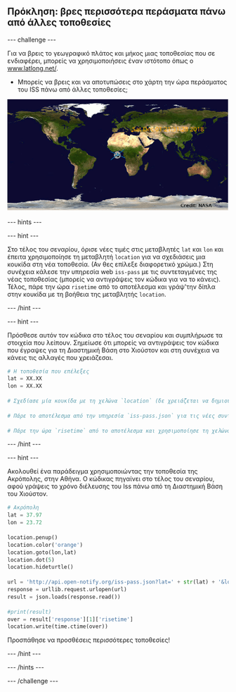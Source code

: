 ## Πρόκληση: βρες περισσότερα περάσματα πάνω από άλλες τοποθεσίες

\--- challenge \---

Για να βρεις το γεωγραφικό πλάτος και μήκος μιας τοποθεσίας που σε ενδιαφέρει, μπορείς να χρησιμοποιήσεις έναν ιστότοπο όπως ο <a href="http://www.latlong.net/" target="_blank">www.latlong.net/</a>.

+ Μπορείς να βρεις και να αποτυπώσεις στο χάρτη την ώρα περάσματος του ISS πάνω από άλλες τοποθεσίες; 

![στιγμιότυπο οθόνης](images/iss-final.png)

\--- hints \---

\--- hint \---

Στο τέλος του σεναρίου, όρισε νέες τιμές στις μεταβλητές `lat` και `lon` και έπειτα χρησιμοποίησε τη μεταβλητή `location` για να σχεδιάσεις μια κουκίδα στη νέα τοποθεσία. (Αν θες επίλεξε διαφορετικό χρώμα.) Στη συνέχεια κάλεσε την υπηρεσία web `iss-pass` με τις συντεταγμένες της νέας τοποθεσίας (μπορείς να αντιγράψεις τον κώδικα για να το κάνεις). Τέλος, πάρε την ώρα `risetime` από το αποτέλεσμα και γράψ'την δίπλα στην κουκίδα με τη βοήθεια της μεταβλητής `location`.

\--- /hint \---

\--- hint \---

Πρόσθεσε αυτόν τον κώδικα στο τέλος του σεναρίου και συμπλήρωσε τα στοιχεία που λείπουν. Σημείωσε ότι μπορείς να αντιγράψεις τον κώδικα που έγραψες για τη Διαστημική Βάση στο Χιούστον και στη συνέχεια να κάνεις τις αλλαγές που χρειάζεσαι.

```python
# Η τοποθεσία που επέλεξες
lat = XX.XX
lon = XX.XX

# Σχεδίασε μία κουκίδα με τη χελώνα `location` (δε χρειάζεται να δημιουργήσεις νέα χελώνα), επίλεξε διαφορετικό χρώμα

# Πάρε το αποτέλεσμα από την υπηρεσία `iss-pass.json` για τις νέες συντεταγμένες γεωγραφικού πλάτους και μήκους

# Πάρε την ώρα `risetime` από το αποτέλεσμα και χρησιμοποίησε τη χελώνα `location` για να την γράψεις στο χάρτη
```

\--- /hint \---

\--- hint \---

Ακολουθεί ένα παράδειγμα χρησιμοποιώντας την τοποθεσία της Ακρόπολης, στην Αθήνα. Ο κώδικας πηγαίνει στο τέλος του σεναρίου, αφού γράψεις το χρόνο διέλευσης του Iss πάνω από τη Διαστημική Βάση του Χιούστον.

```python
# Ακρόπολη
lat = 37.97
lon = 23.72

location.penup()
location.color('orange')
location.goto(lon,lat)
location.dot(5)
location.hideturtle()

url = 'http://api.open-notify.org/iss-pass.json?lat=' + str(lat) + '&lon=' + str(lon)
response = urllib.request.urlopen(url)
result = json.loads(response.read())

#print(result)
over = result['response'][1]['risetime']
location.write(time.ctime(over))
```

Προσπάθησε να προσθέσεις περισσότερες τοποθεσίες!

\--- /hint \---

\--- /hints \---

\--- /challenge \---